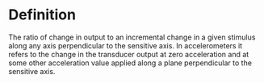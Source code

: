 # Definition

The ratio of change in output to an incremental change in a given
stimulus along any axis perpendicular to the sensitive axis. In
accelerometers it refers to the change in the transducer output at zero
acceleration and at some other acceleration value applied along a plane
perpendicular to the sensitive axis.
